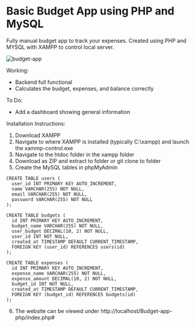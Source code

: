 # Basic Budget App using PHP and MySQL

Fully manual budget app to track your expenses. Created using PHP and MYSQL with XAMPP to control local server.

![budget-app](https://user-images.githubusercontent.com/36823677/221728913-d36a1804-29fd-46f7-8c6d-86f5a503b68c.png)

Working:
- Backend full functional
- Calculates the budget, expenses, and balance correctly

To Do:
- Add a dashboard showing general information

Installation Instructions:
1. Download XAMPP
2. Navigate to where XAMPP is installed (typically C:\xampp) and launch the xammp-control.exe
3. Navigate to the htdoc folder in the xampp folder
4. Download as ZIP and extract to folder or git clone to folder
5. Create the MySQL tables in phpMyAdmin
```
CREATE TABLE users (
  user_id INT PRIMARY KEY AUTO_INCREMENT,
  name VARCHAR(255) NOT NULL,
  email VARCHAR(255) NOT NULL,
  password VARCHAR(255) NOT NULL
);

CREATE TABLE budgets (
  id INT PRIMARY KEY AUTO_INCREMENT,
  budget_name VARCHAR(255) NOT NULL,
  user_budget DECIMAL(10, 2) NOT NULL,
  user_id INT NOT NULL,
  created_at TIMESTAMP DEFAULT CURRENT_TIMESTAMP,
  FOREIGN KEY (user_id) REFERENCES users(id)
);

CREATE TABLE expenses (
  id INT PRIMARY KEY AUTO_INCREMENT,
  expense_name VARCHAR(255) NOT NULL,
  expense_amount DECIMAL(10, 2) NOT NULL,
  budget_id INT NOT NULL,
  created_at TIMESTAMP DEFAULT CURRENT_TIMESTAMP,
  FOREIGN KEY (budget_id) REFERENCES budgets(id)
);
```
6. The website can be viewed under http://localhost/Budget-app-php/index.php#
